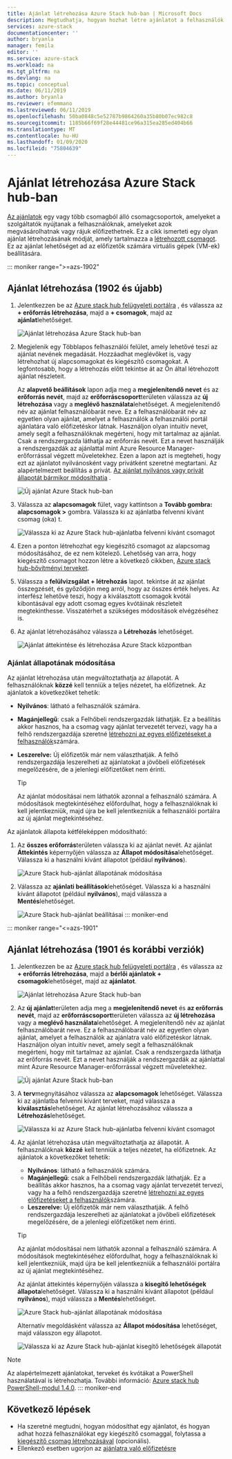 ```yaml
---
title: Ajánlat létrehozása Azure Stack hub-ban | Microsoft Docs
description: Megtudhatja, hogyan hozhat létre ajánlatot a felhasználók számára Azure Stack hub-ban.
services: azure-stack
documentationcenter: ''
author: bryanla
manager: femila
editor: ''
ms.service: azure-stack
ms.workload: na
ms.tgt_pltfrm: na
ms.devlang: na
ms.topic: conceptual
ms.date: 06/11/2019
ms.author: bryanla
ms.reviewer: efemmano
ms.lastreviewed: 06/11/2019
ms.openlocfilehash: 50ba0848c5e52787b9864260a35b80b07ec982c8
ms.sourcegitcommit: 1185b66f69f28e44481ce96a315ea285ed404b66
ms.translationtype: MT
ms.contentlocale: hu-HU
ms.lasthandoff: 01/09/2020
ms.locfileid: "75804639"
---
```

# <a name="create-an-offer-in-azure-stack-hub"></a>Ajánlat létrehozása Azure Stack hub-ban

[Az ajánlatok](azure-stack-overview.md) egy vagy több csomagból álló csomagcsoportok, amelyeket a szolgáltatók nyújtanak a felhasználóknak, amelyeket azok megvásárolhatnak vagy rájuk előfizethetnek. Ez a cikk ismerteti egy olyan ajánlat létrehozásának módját, amely tartalmazza a [létrehozott csomagot](azure-stack-create-plan.md). Ez az ajánlat lehetőséget ad az előfizetők számára virtuális gépek (VM-ek) beállítására.

::: moniker range=">=azs-1902"
## <a name="create-an-offer-1902-and-later"></a>Ajánlat létrehozása (1902 és újabb)

1. Jelentkezzen be az [Azure stack hub felügyeleti portálra](https://adminportal.local.azurestack.external) , és válassza az **+ erőforrás létrehozása**, majd a **+ csomagok**, majd az **ajánlat**lehetőséget.

   ![Ajánlat létrehozása Azure Stack hub-ban](media/azure-stack-create-offer/offers.png)

2. Megjelenik egy Többlapos felhasználói felület, amely lehetővé teszi az ajánlat nevének megadását. Hozzáadhat meglévőket is, vagy létrehozhat új alapcsomagokat és kiegészítő csomagokat. A legfontosabb, hogy a létrehozás előtt tekintse át az Ön által létrehozott ajánlat részleteit.

   Az **alapvető beállítások** lapon adja meg a **megjelenítendő nevet** és az **erőforrás nevét**, majd az **erőforráscsoport**területen válassza az **új létrehozása** vagy a **meglévő használata**lehetőséget. A megjelenítendő név az ajánlat felhasználóbarát neve. Ez a felhasználóbarát név az egyetlen olyan ajánlat, amelyet a felhasználók a felhasználói portál ajánlatára való előfizetéskor látnak. Használjon olyan intuitív nevet, amely segít a felhasználóknak megérteni, hogy mit tartalmaz az ajánlat. Csak a rendszergazda láthatja az erőforrás nevét. Ezt a nevet használják a rendszergazdák az ajánlattal mint Azure Resource Manager-erőforrással végzett műveletekhez. Ezen a lapon azt is megteheti, hogy ezt az ajánlatot nyilvánosként vagy privátként szeretné megtartani. Az alapértelmezett beállítás a privát. [Az ajánlat nyilvános vagy privát állapotát bármikor módosíthatja](#change-the-state-of-an-offer) .

   ![Új ajánlat Azure Stack hub-ban](media/azure-stack-create-offer/new-offer.png)
  
3. Válassza az **alapcsomagok** fület, vagy kattintson a **Tovább gombra: alapcsomagok >** gombra. Válassza ki az ajánlatba felvenni kívánt csomag (oka) t.

   ![Válassza ki az Azure Stack hub-ajánlatba felvenni kívánt csomagot](media/azure-stack-create-offer/select-plan.png)

4. Ezen a ponton létrehozhat egy kiegészítő csomagot az alapcsomag módosításához, de ez nem kötelező. Lehetőség van arra, hogy kiegészítő csomagot hozzon létre a következő cikkben, [Azure stack hub-bővítményi terveket](create-add-on-plan.md).

5. Válassza a **felülvizsgálat + létrehozás** lapot. tekintse át az ajánlat összegzését, és győződjön meg arról, hogy az összes érték helyes. Az interfész lehetővé teszi, hogy a kiválasztott csomagok kvótái kibontásával egy adott csomag egyes kvótáinak részleteit megtekinthesse. Visszatérhet a szükséges módosítások elvégzéséhez is.

6. Az ajánlat létrehozásához válassza a **Létrehozás** lehetőséget.

   ![Ajánlat áttekintése és létrehozása Azure Stack központban](media/azure-stack-create-offer/review-offer.png)

### <a name="change-the-state-of-an-offer"></a>Ajánlat állapotának módosítása

Az ajánlat létrehozása után megváltoztathatja az állapotát. A felhasználóknak **közzé** kell tenniük a teljes nézetet, ha előfizetnek. Az ajánlatok a következőket tehetik:

- **Nyilvános**: látható a felhasználók számára.
- **Magánjellegű**: csak a Felhőbeli rendszergazdák láthatják. Ez a beállítás akkor hasznos, ha a csomag vagy ajánlat tervezetét tervezi, vagy ha a felhő rendszergazdája szeretné [létrehozni az egyes előfizetéseket a felhasználók](azure-stack-subscribe-plan-provision-vm.md#create-a-subscription-as-a-cloud-operator)számára.
- **Leszerelve:** Új előfizetők már nem választhatják. A felhő rendszergazdája leszerelheti az ajánlatokat a jövőbeli előfizetések megelőzésére, de a jelenlegi előfizetőket nem érinti.

  > [!TIP]  
  > Az ajánlat módosításai nem láthatók azonnal a felhasználó számára. A módosítások megtekintéséhez előfordulhat, hogy a felhasználóknak ki kell jelentkezniük, majd újra be kell jelentkezniük a felhasználói portálra az új ajánlat megtekintéséhez.

Az ajánlatok állapota kétféleképpen módosítható:

1. Az **összes erőforrás**területen válassza ki az ajánlat nevét. Az ajánlat **Áttekintés** képernyőjén válassza az **Állapot módosítása**lehetőséget. Válassza ki a használni kívánt állapotot (például **nyilvános**).

   ![Azure Stack hub-ajánlat állapotának módosítása](media/azure-stack-create-offer/change-state.png)

2. Válassza az **ajánlati beállítások**lehetőséget. Válassza ki a használni kívánt állapotot (például **nyilvános**), majd válassza a **Mentés**lehetőséget.

   ![Azure Stack hub-ajánlat beállításai](media/azure-stack-create-offer/offer-settings.png)
::: moniker-end

::: moniker range="<=azs-1901"
## <a name="create-an-offer-1901-and-earlier"></a>Ajánlat létrehozása (1901 és korábbi verziók)

1. Jelentkezzen be az [Azure stack hub felügyeleti portálra](https://adminportal.local.azurestack.external) , és válassza az **+ erőforrás létrehozása**, majd a **bérlői ajánlatok + csomagok**lehetőséget, majd az **ajánlatot**.

   ![Ajánlat létrehozása Azure Stack hub-ban](media/azure-stack-create-offer/image01.png)
  
2. Az **új ajánlat**területen adja meg a **megjelenítendő nevet** és **az erőforrás nevét**, majd az **erőforráscsoport**területen válassza az **új létrehozása** vagy a **meglévő használata**lehetőséget. A megjelenítendő név az ajánlat felhasználóbarát neve. Ez a felhasználóbarát név az egyetlen olyan ajánlat, amelyet a felhasználók az ajánlatra való előfizetéskor látnak. Használjon olyan intuitív nevet, amely segít a felhasználóknak megérteni, hogy mit tartalmaz az ajánlat. Csak a rendszergazda láthatja az erőforrás nevét. Ezt a nevet használják a rendszergazdák az ajánlattal mint Azure Resource Manager-erőforrással végzett műveletekhez.

   ![Új ajánlat Azure Stack hub-ban](media/azure-stack-create-offer/image01a.png)
  
3. A **terv**megnyitásához válassza az **alapcsomagok** lehetőséget. Válassza ki az ajánlatba felvenni kívánt terveket, majd válassza a **kiválasztás**lehetőséget. Az ajánlat létrehozásához válassza a **Létrehozás**lehetőséget.

   ![Válassza ki az Azure Stack hub-ajánlatba felvenni kívánt csomagot](media/azure-stack-create-offer/image02.png)
  
4. Az ajánlat létrehozása után megváltoztathatja az állapotát. A felhasználóknak **közzé** kell tenniük a teljes nézetet, ha előfizetnek. Az ajánlatok a következőket tehetik:

   - **Nyilvános**: látható a felhasználók számára.
   - **Magánjellegű**: csak a Felhőbeli rendszergazdák láthatják. Ez a beállítás akkor hasznos, ha a csomag vagy ajánlat tervezetét tervezi, vagy ha a felhő rendszergazdája szeretné [létrehozni az egyes előfizetéseket a felhasználók](azure-stack-subscribe-plan-provision-vm.md#create-a-subscription-as-a-cloud-operator)számára.
   - **Leszerelve:** Új előfizetők már nem választhatják. A felhő rendszergazdája leszerelheti az ajánlatokat a jövőbeli előfizetések megelőzésére, de a jelenlegi előfizetőket nem érinti.

   > [!TIP]  
   > Az ajánlat módosításai nem láthatók azonnal a felhasználó számára. A módosítások megtekintéséhez előfordulhat, hogy a felhasználóknak ki kell jelentkezniük, majd újra be kell jelentkezniük a felhasználói portálra az új ajánlat megtekintéséhez.

   Az ajánlat áttekintés képernyőjén válassza a **kisegítő lehetőségek állapota**lehetőséget. Válassza ki a használni kívánt állapotot (például **nyilvános**), majd válassza a **Mentés**lehetőséget.

     ![Azure Stack hub-ajánlat állapotának módosítása](media/azure-stack-create-offer/change-stage-1807.png)

     Alternatív megoldásként válassza az **Állapot módosítása** lehetőséget, majd válasszon egy állapotot.

    ![Válassza ki az Azure Stack hub-ajánlat kisegítő lehetőségek állapotát](media/azure-stack-create-offer/change-stage-select-1807.png)

> [!NOTE]
> Az alapértelmezett ajánlatokat, terveket és kvótákat a PowerShell használatával is létrehozhatja. További információ: [Azure stack hub PowerShell-modul 1.4.0](/powershell/azure/azure-stack/overview?view=azurestackps-1.4.0).
::: moniker-end

## <a name="next-steps"></a>Következő lépések

- Ha szeretné megtudni, hogyan módosíthat egy ajánlatot, és hogyan adhat hozzá felhasználókat egy kiegészítő csomaggal, folytassa a [kiegészítő csomag létrehozásával](create-add-on-plan.md) (opcionális).
- Ellenkező esetben ugorjon az [ajánlatra való előfizetésre](azure-stack-subscribe-plan-provision-vm.md)